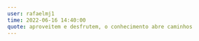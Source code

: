 ```yaml
---
user: rafaelmj1
time: 2022-06-16 14:40:00
quote: aproveitem e desfrutem, o conhecimento abre caminhos 
---
```

